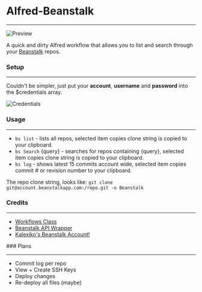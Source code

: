 # Alfred-Beanstalk
* * *
![Preview](http://f.cl.ly/items/0m1G431n2d1y2d2h2C1P/preview.png)

A quick and dirty Alfred workflow that allows you to list and search through your  [Beanstalk](http://beanstalkapp.com/) repos.

### Setup
* * *
Couldn't be simpler, just put your **account**, **username** and **password** into the $credentials array.

![Credentials](http://f.cl.ly/items/2n163m1O0c0v3y1m3M0F/Screen%20Shot%202013-03-25%20at%2019.49.05.PNG)

### Usage
* * *
* `bs list` - lists all repos, selected item copies clone string is copied to your clipboard.
* `bs Search` {query} - searches for repos containing {query}, selected item copies clone string is copied to your clipboard.
* `bs log` - shows latest 15 commits account wide, selected item copies commit # or revision number to your clipboard.

The repo clone string, looks like:
`git clone git@account.beanstalkapp.com:/repo.git -o Beanstalk`


### Credits
* * *
* [Workflows Class](https://github.com/jdfwarrior/Workflows)
* [Beanstalk API Wrapper](https://github.com/chrisbarr/Beanstalk-PHP-API)
* [Kalexiko's Beanstalk Account!](http://kalexiko.com)

### Plans
* * *
* Commit log per repo
* View + Create SSH Keys
* Deploy changes
* Re-deploy all files (maybe)

